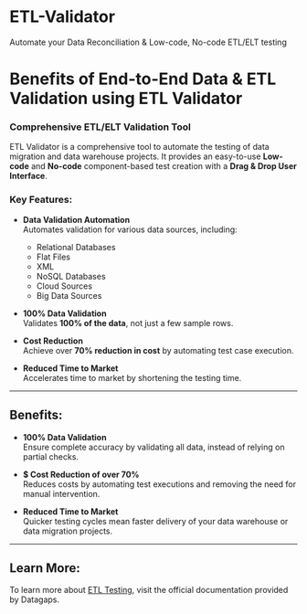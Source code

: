 # ETL-Validator
Automate your Data Reconciliation &amp; Low-code, No-code ETL/ELT testing 
# Benefits of End-to-End Data & ETL Validation using ETL Validator

### Comprehensive ETL/ELT Validation Tool
ETL Validator is a comprehensive tool to automate the testing of data migration and data warehouse projects. It provides an easy-to-use **Low-code** and **No-code** component-based test creation with a **Drag & Drop User Interface**.

### Key Features:

- **Data Validation Automation**  
  Automates validation for various data sources, including:
  - Relational Databases
  - Flat Files
  - XML
  - NoSQL Databases
  - Cloud Sources
  - Big Data Sources

- **100% Data Validation**  
  Validates **100% of the data**, not just a few sample rows.

- **Cost Reduction**  
  Achieve over **70% reduction in cost** by automating test case execution.

- **Reduced Time to Market**  
  Accelerates time to market by shortening the testing time.

---

## Benefits:

- **100% Data Validation**  
  Ensure complete accuracy by validating all data, instead of relying on partial checks.

- **$ Cost Reduction of over 70%**  
  Reduces costs by automating test executions and removing the need for manual intervention.

- **Reduced Time to Market**  
  Quicker testing cycles mean faster delivery of your data warehouse or data migration projects.

---

## Learn More:

To learn more about [ETL Testing](https://www.datagaps.com/data-testing-concepts/etl-testing/), visit the official documentation provided by Datagaps.
